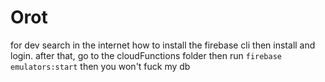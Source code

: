 # Orot

for dev 
search in the internet how to install the firebase cli then install and login.
after that, go to the cloudFunctions folder then run `firebase emulators:start`
then you won't fuck my db